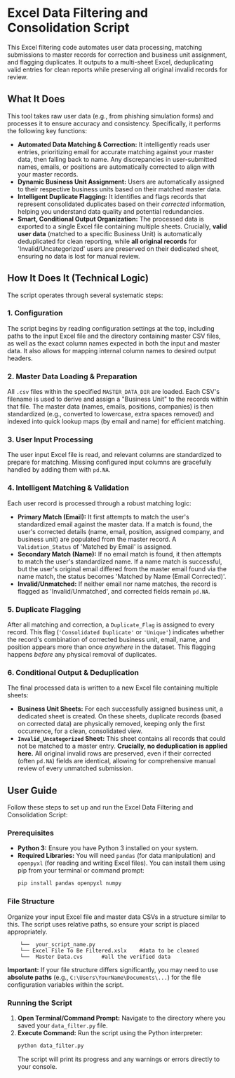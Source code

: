 # Excel Data Filtering and Consolidation Script
This Excel filtering code automates user data processing, matching submissions to master records for correction and business unit assignment, and flagging duplicates. It outputs to a multi-sheet Excel, deduplicating valid entries for clean reports while preserving all original invalid records for review.

## What It Does

This tool takes raw user data (e.g., from phishing simulation forms) and processes it to ensure accuracy and consistency. Specifically, it performs the following key functions:

* **Automated Data Matching & Correction:** It intelligently reads user entries, prioritizing email for accurate matching against your master data, then falling back to name. Any discrepancies in user-submitted names, emails, or positions are automatically corrected to align with your master records.
* **Dynamic Business Unit Assignment:** Users are automatically assigned to their respective business units based on their matched master data.
* **Intelligent Duplicate Flagging:** It identifies and flags records that represent consolidated duplicates based on their *corrected* information, helping you understand data quality and potential redundancies.
* **Smart, Conditional Output Organization:** The processed data is exported to a single Excel file containing multiple sheets. Crucially, **valid user data** (matched to a specific Business Unit) is automatically deduplicated for clean reporting, while **all original records** for 'Invalid/Uncategorized' users are preserved on their dedicated sheet, ensuring no data is lost for manual review.

## How It Does It (Technical Logic)

The script operates through several systematic steps:

### 1. Configuration

The script begins by reading configuration settings at the top, including paths to the input Excel file and the directory containing master CSV files, as well as the exact column names expected in both the input and master data. It also allows for mapping internal column names to desired output headers.

### 2. Master Data Loading & Preparation

All `.csv` files within the specified `MASTER_DATA_DIR` are loaded. Each CSV's filename is used to derive and assign a "Business Unit" to the records within that file. The master data (names, emails, positions, companies) is then standardized (e.g., converted to lowercase, extra spaces removed) and indexed into quick lookup maps (by email and name) for efficient matching.

### 3. User Input Processing

The user input Excel file is read, and relevant columns are standardized to prepare for matching. Missing configured input columns are gracefully handled by adding them with `pd.NA`.

### 4. Intelligent Matching & Validation

Each user record is processed through a robust matching logic:

* **Primary Match (Email):** It first attempts to match the user's standardized email against the master data. If a match is found, the user's corrected details (name, email, position, assigned company, and business unit) are populated from the master record. A `Validation_Status` of 'Matched by Email' is assigned.
* **Secondary Match (Name):** If no email match is found, it then attempts to match the user's standardized name. If a name match is successful, but the user's original email differed from the master email found via the name match, the status becomes 'Matched by Name (Email Corrected)'.
* **Invalid/Unmatched:** If neither email nor name matches, the record is flagged as 'Invalid/Unmatched', and corrected fields remain `pd.NA`.

### 5. Duplicate Flagging

After all matching and correction, a `Duplicate_Flag` is assigned to every record. This flag (`'Consolidated Duplicate'` or `'Unique'`) indicates whether the record's combination of corrected business unit, email, name, and position appears more than once *anywhere* in the dataset. This flagging happens *before* any physical removal of duplicates.

### 6. Conditional Output & Deduplication

The final processed data is written to a new Excel file containing multiple sheets:

* **Business Unit Sheets:** For each successfully assigned business unit, a dedicated sheet is created. On these sheets, duplicate records (based on corrected data) are physically removed, keeping only the first occurrence, for a clean, consolidated view.
* **`Invalid_Uncategorized` Sheet:** This sheet contains all records that could not be matched to a master entry. **Crucially, no deduplication is applied here.** All original invalid rows are preserved, even if their corrected (often `pd.NA`) fields are identical, allowing for comprehensive manual review of every unmatched submission.

## User Guide

Follow these steps to set up and run the Excel Data Filtering and Consolidation Script:

### Prerequisites

* **Python 3:** Ensure you have Python 3 installed on your system.
* **Required Libraries:** You will need `pandas` (for data manipulation) and `openpyxl` (for reading and writing Excel files).
    You can install them using pip from your terminal or command prompt:
    ```bash
    pip install pandas openpyxl numpy
    ```

### File Structure

Organize your input Excel file and master data CSVs in a structure similar to this. The script uses relative paths, so ensure your script is placed appropriately.
```├── your_project_folder/
    └──  your_script_name.py
    └── Excel File To Be Filtered.xslx    #data to be cleaned
    └──  Master Data.cvs      #all the verified data
```

**Important:** If your file structure differs significantly, you may need to use **absolute paths** (e.g., `C:\Users\YourName\Documents\...`) for the file configuration variables within the script.


### Running the Script

1.  **Open Terminal/Command Prompt:** Navigate to the directory where you saved your `data_filter.py` file.
2.  **Execute Command:** Run the script using the Python interpreter:
    ```bash
    python data_filter.py
    ```
    The script will print its progress and any warnings or errors directly to your console.
